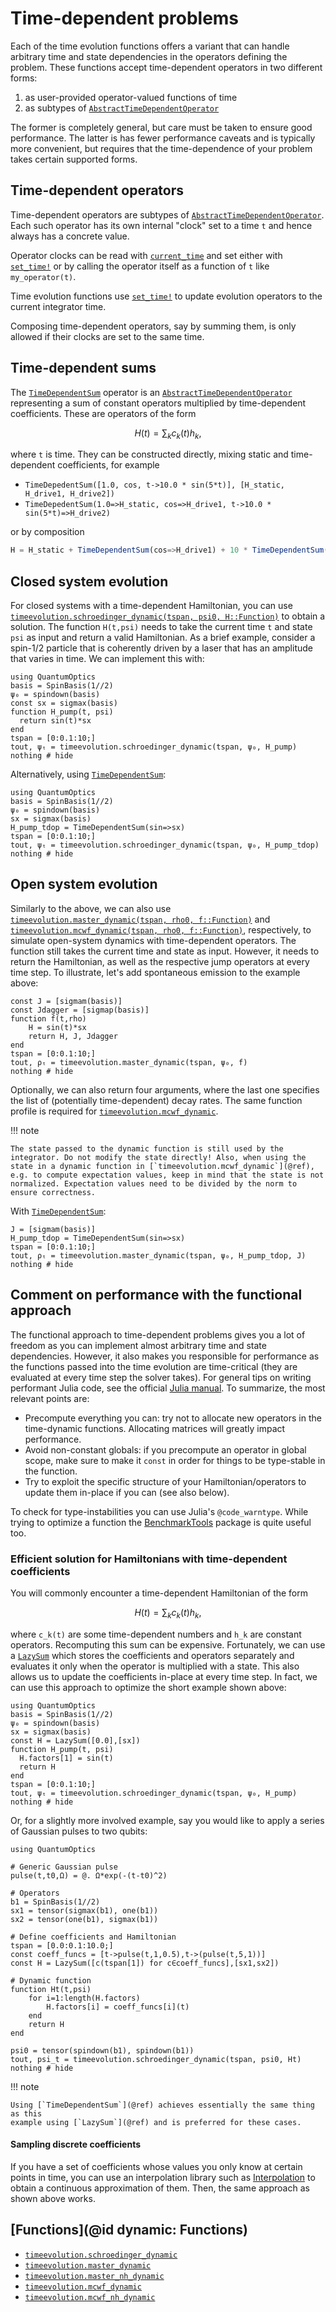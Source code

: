 # Time-dependent problems

Each of the time evolution functions offers a variant that can handle arbitrary time and state dependencies in the operators defining the problem. 
These functions accept time-dependent operators in two different forms:
1. as user-provided operator-valued functions of time
2. as subtypes of [`AbstractTimeDependentOperator`](@ref)

The former is completely general, but care must be taken to ensure good performance.
The latter is has fewer performance caveats and is typically more convenient, but
requires that the time-dependence of your problem takes certain supported forms.

## Time-dependent operators

Time-dependent operators are subtypes of [`AbstractTimeDependentOperator`](@ref).
Each such operator has its own internal "clock" set to a time `t` and hence
always has a concrete value.

Operator clocks can be read with [`current_time`](@ref) and set either with
[`set_time!`](@ref) or by calling the operator itself as a function of `t` like
`my_operator(t)`.

Time evolution functions use [`set_time!`](@ref) to update evolution operators
to the current integrator time.

Composing time-dependent operators, say by summing them, is only allowed if their
clocks are set to the same time.

## Time-dependent sums

The [`TimeDependentSum`](@ref) operator is an [`AbstractTimeDependentOperator`](@ref)
representing a sum of constant operators multiplied by time-dependent coefficients.
These are operators of the form 
```math
H(t) = \sum_k c_k(t) h_k,
```
where `t` is time. They can be constructed directly, mixing static and time-dependent
coefficients, for example
* `TimeDepedentSum([1.0, cos, t->10.0 * sin(5*t)], [H_static, H_drive1, H_drive2])`
* `TimeDepedentSum(1.0=>H_static, cos=>H_drive1, t->10.0 * sin(5*t)=>H_drive2)`

or by composition
```julia
H = H_static + TimeDependentSum(cos=>H_drive1) + 10 * TimeDependentSum(t->sin(5*t)=>H_drive2)
```

## Closed system evolution

For closed systems with a time-dependent Hamiltonian, you can use [`timeevolution.schroedinger_dynamic(tspan, psi0, H::Function)`](@ref) to obtain a solution. The function `H(t,psi)` needs to take the current time `t` and state `psi` as input and return a valid Hamiltonian. As a brief example, consider a spin-1/2 particle that is coherently driven by a laser that has an amplitude that varies in time. We can implement this with:

```@example timeevolution_dynamic
using QuantumOptics
basis = SpinBasis(1//2)
ψ₀ = spindown(basis)
const sx = sigmax(basis)
function H_pump(t, psi)
  return sin(t)*sx
end
tspan = [0:0.1:10;]
tout, ψₜ = timeevolution.schroedinger_dynamic(tspan, ψ₀, H_pump)
nothing # hide
```

Alternatively, using [`TimeDependentSum`](@ref):
```@example timeevolution_dynamic
using QuantumOptics
basis = SpinBasis(1//2)
ψ₀ = spindown(basis)
sx = sigmax(basis)
H_pump_tdop = TimeDependentSum(sin=>sx)
tspan = [0:0.1:10;]
tout, ψₜ = timeevolution.schroedinger_dynamic(tspan, ψ₀, H_pump_tdop)
nothing # hide
```


## Open system evolution

Similarly to the above, we can also use [`timeevolution.master_dynamic(tspan, rho0, f::Function)`](@ref) and [`timeevolution.mcwf_dynamic(tspan, rho0, f::Function)`](@ref), respectively, to simulate open-system dynamics with time-dependent operators. The function still takes the current time and state as input. However, it needs to return the Hamiltonian, as well as the respective jump operators at every time step. To illustrate, let's add spontaneous emission to the example above:

```@example timeevolution_dynamic
const J = [sigmam(basis)]
const Jdagger = [sigmap(basis)]
function f(t,rho)
    H = sin(t)*sx
    return H, J, Jdagger
end
tspan = [0:0.1:10;]
tout, ρₜ = timeevolution.master_dynamic(tspan, ψ₀, f)
nothing # hide
```

Optionally, we can also return four arguments, where the last one specifies the list of (potentially time-dependent) decay rates. The same function profile is required for [`timeevolution.mcwf_dynamic`](@ref).

!!! note

    The state passed to the dynamic function is still used by the integrator. Do not modify the state directly! Also, when using the state in a dynamic function in [`timeevolution.mcwf_dynamic`](@ref), e.g. to compute expectation values, keep in mind that the state is not normalized. Expectation values need to be divided by the norm to ensure correctness.

With [`TimeDependentSum`](@ref):
```@example timeevolution_dynamic
J = [sigmam(basis)]
H_pump_tdop = TimeDependentSum(sin=>sx)
tspan = [0:0.1:10;]
tout, ρₜ = timeevolution.master_dynamic(tspan, ψ₀, H_pump_tdop, J)
nothing # hide
```

## Comment on performance with the functional approach

The functional approach to time-dependent problems gives you a lot of freedom as you can implement almost arbitrary time and state dependencies. However, it also makes you responsible for performance as the functions passed into the time evolution are time-critical (they are evaluated at every time step the solver takes). For general tips on writing performant Julia code, see the official [Julia manual](https://docs.julialang.org/en/v1/manual/performance-tips/). To summarize, the most relevant points are:

- Precompute everything you can: try not to allocate new operators in the time-dynamic functions. Allocating matrices will greatly impact performance.
- Avoid non-constant globals: if you precompute an operator in global scope, make sure to make it `const` in order for things to be type-stable in the function.
- Try to exploit the specific structure of your Hamiltonian/operators to update them in-place if you can (see also below).

To check for type-instabilities you can use Julia's `@code_warntype`. While trying to optimize a function the [BenchmarkTools](https://github.com/JuliaCI/BenchmarkTools.jl) package is quite useful too.


### Efficient solution for Hamiltonians with time-dependent coefficients

You will commonly encounter a time-dependent Hamiltonian of the form

```math
H(t) = \sum_k c_k(t) h_k,
```

where ``c_k(t)`` are some time-dependent numbers and ``h_k`` are constant operators. Recomputing this sum can be expensive. Fortunately, we can use a [`LazySum`](@ref) which stores the coefficients and operators separately and evaluates it only when the operator is multiplied with a state. This also allows us to update the coefficients in-place at every time step. In fact, we can use this approach to optimize the short example shown above:

```@example timedependent-coefficients
using QuantumOptics
basis = SpinBasis(1//2)
ψ₀ = spindown(basis)
sx = sigmax(basis)
const H = LazySum([0.0],[sx])
function H_pump(t, psi)
  H.factors[1] = sin(t)
  return H
end
tspan = [0:0.1:10;]
tout, ψₜ = timeevolution.schroedinger_dynamic(tspan, ψ₀, H_pump)
nothing # hide
```

Or, for a slightly more involved example, say you would like to apply a series of Gaussian pulses to two qubits:

```@example serial-pulses
using QuantumOptics

# Generic Gaussian pulse
pulse(t,t0,Ω) = @. Ω*exp(-(t-t0)^2)

# Operators
b1 = SpinBasis(1//2)
sx1 = tensor(sigmax(b1), one(b1))
sx2 = tensor(one(b1), sigmax(b1))

# Define coefficients and Hamiltonian
tspan = [0.0:0.1:10.0;]
const coeff_funcs = [t->pulse(t,1,0.5),t->(pulse(t,5,1))]
const H = LazySum([c(tspan[1]) for c∈coeff_funcs],[sx1,sx2])

# Dynamic function
function Ht(t,psi)
    for i=1:length(H.factors)
        H.factors[i] = coeff_funcs[i](t)
    end
    return H
end

psi0 = tensor(spindown(b1), spindown(b1))
tout, psi_t = timeevolution.schroedinger_dynamic(tspan, psi0, Ht)
nothing # hide
```

!!! note

    Using [`TimeDependentSum`](@ref) achieves essentially the same thing as this
    example using [`LazySum`](@ref) and is preferred for these cases.

#### Sampling discrete coefficients

If you have a set of coefficients whose values you only know at certain points in time, you can use an interpolation library such as [Interpolation](https://github.com/JuliaMath/Interpolations.jl) to obtain a continuous approximation of them. Then, the same approach as shown above works.


## [Functions](@id dynamic: Functions)

* [`timeevolution.schroedinger_dynamic`](@ref)
* [`timeevolution.master_dynamic`](@ref)
* [`timeevolution.master_nh_dynamic`](@ref)
* [`timeevolution.mcwf_dynamic`](@ref)
* [`timeevolution.mcwf_nh_dynamic`](@ref)
